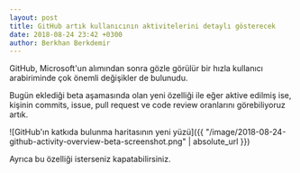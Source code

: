 ```yaml
---
layout: post
title: GitHub artık kullanıcının aktivitelerini detaylı gösterecek
date: 2018-08-24 23:42 +0300
author: Berkhan Berkdemir
---
```


GitHub, Microsoft'un alımından sonra gözle görülür bir hızla kullanıcı arabiriminde çok önemli değişikler de bulunudu.

Bugün eklediği beta aşamasında olan yeni özelliği ile eğer aktive edilmiş ise, kişinin commits, issue, pull request ve code review oranlarını görebiliyoruz artık.

![GitHub'ın katkıda bulunma haritasının yeni yüzü]({{ "/image/2018-08-24-github-activity-overview-beta-screenshot.png" | absolute_url }})

Ayrıca bu özelliği isterseniz kapatabilirsiniz.
